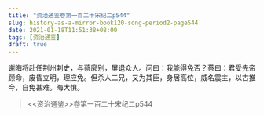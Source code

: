 ```yaml
---
title: "资治通鉴卷第一百二十宋纪二p544"
slug: history-as-a-mirror-book120-song-period2-page544
date: 2021-01-18T11:51:38+08:00
tags: [资治通鉴]
draft: true
---
```


谢晦将赴任荆州刺史，与蔡廓别，屏退众人。问曰：我能得免否？蔡曰：君受先帝顾命，废昏立明，理应免。但杀人二兄，又为其臣，身居高位，威名震主，以古推今，自免甚难。晦大惧。
> <<资治通鉴>>卷第一百二十宋纪二p544

